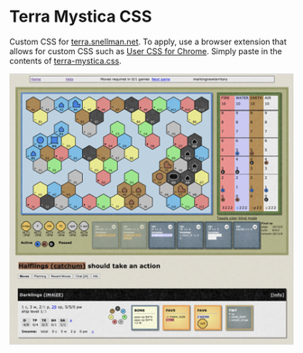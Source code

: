 # Terra Mystica CSS

Custom CSS for [terra.snellman.net](https://terra.snellman.net/). To apply, use a browser extension that allows for custom CSS such as [User CSS for Chrome](https://chrome.google.com/webstore/detail/user-css/okpjlejfhacmgjkmknjhadmkdbcldfcb?hl=en). Simply paste in the contents of [terra-mystica.css](https://github.com/themarkappleby/terra-mystica/blob/master/terra-mystica.css).

![screenshot](screenshot.png)

